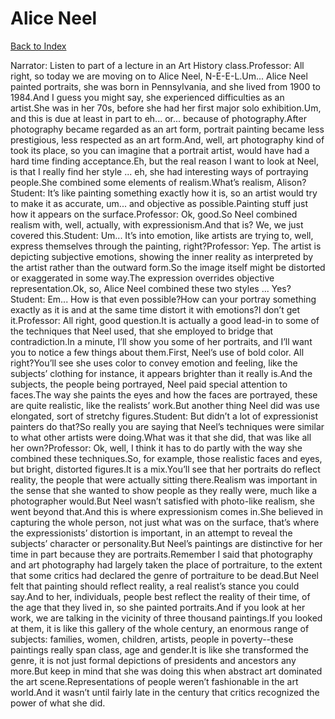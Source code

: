 # Alice Neel
[Back to Index](https://github.com/windows10010/tpoExtractor/blob/master/README.md)

Narrator: Listen to part of a lecture in an Art History class.Professor: All right, so today we are moving on to Alice Neel, N-E-E-L.Um... Alice Neel painted portraits, she was born in Pennsylvania, and she lived from 1900 to 1984.And I guess you might say, she experienced difficulties as an artist.She was in her 70s, before she had her first major solo exhibition.Um, and this is due at least in part to eh... or... because of photography.After photography became regarded as an art form, portrait painting became less prestigious, less respected as an art form.And, well, art photography kind of took its place, so you can imagine that a portrait artist, would have had a hard time finding acceptance.Eh, but the real reason I want to look at Neel, is that I really find her style ... eh, she had interesting ways of portraying people.She combined some elements of realism.What’s realism, Alison?Student: It’s like painting something exactly how it is, so an artist would try to make it as accurate, um... and objective as possible.Painting stuff just how it appears on the surface.Professor: Ok, good.So Neel combined realism with, well, actually, with expressionism.And that is? We, we just covered this.Student: Um... It’s into emotion, like artists are trying to, well, express themselves through the painting, right?Professor: Yep. The artist is depicting subjective emotions, showing the inner reality as interpreted by the artist rather than the outward form.So the image itself might be distorted or exaggerated in some way.The expression overrides objective representation.Ok, so, Alice Neel combined these two styles ... Yes?Student: Em... How is that even possible?How can your portray something exactly as it is and at the same time distort it with emotions?I don’t get it.Professor: All right, good question.It is actually a good lead-in to some of the techniques that Neel used, that she employed to bridge that contradiction.In a minute, I’ll show you some of her portraits, and I’ll want you to notice a few things about them.First, Neel’s use of bold color. All right?You’ll see she uses color to convey emotion and feeling, like the subjects’ clothing for instance, it appears brighter than it really is.And the subjects, the people being portrayed, Neel paid special attention to faces.The way she paints the eyes and how the faces are portrayed, these are quite realistic, like the realists’ work.But another thing Neel did was use elongated, sort of stretchy figures.Student: But didn’t a lot of expressionist painters do that?So really you are saying that Neel’s techniques were similar to what other artists were doing.What was it that she did, that was like all her own?Professor: Ok, well, I think it has to do partly with the way she combined these techniques.So, for example, those realistic faces and eyes, but bright, distorted figures.It is a mix.You’ll see that her portraits do reflect reality, the people that were actually sitting there.Realism was important in the sense that she wanted to show people as they really were, much like a photographer would.But Neel wasn’t satisfied with photo-like realism, she went beyond that.And this is where expressionism comes in.She believed in capturing the whole person, not just what was on the surface, that’s where the expressionists’ distortion is important, in an attempt to reveal the subjects’ character or personality.But Neel’s paintings are distinctive for her time in part because they are portraits.Remember I said that photography and art photography had largely taken the place of portraiture, to the extent that some critics had declared the genre of portraiture to be dead.But Neel felt that painting should reflect reality, a real realist’s stance you could say.And to her, individuals, people best reflect the reality of their time, of the age that they lived in, so she painted portraits.And if you look at her work, we are talking in the vicinity of three thousand paintings.If you looked at them, it is like this gallery of the whole century, an enormous range of subjects: families, women, children, artists, people in poverty--these paintings really span class, age and gender.It is like she transformed the genre, it is not just formal depictions of presidents and ancestors any more.But keep in mind that she was doing this when abstract art dominated the art scene.Representations of people weren’t fashionable in the art world.And it wasn’t until fairly late in the century that critics recognized the power of what she did. 